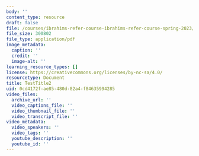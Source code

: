 ```yaml
---
body: ''
content_type: resource
draft: false
file: /courses/ibrahims-refer-course-ibrahims-refer-course-spring-2023/testpdf.pdf
file_size: 300802
file_type: application/pdf
image_metadata:
  caption: ''
  credit: ''
  image-alt: ''
learning_resource_types: []
license: https://creativecommons.org/licenses/by-nc-sa/4.0/
resourcetype: Document
title: TestTitle2
uid: 0cd4172f-ae85-480d-82a4-f84635994285
video_files:
  archive_url: ''
  video_captions_file: ''
  video_thumbnail_file: ''
  video_transcript_file: ''
video_metadata:
  video_speakers: ''
  video_tags: ''
  youtube_description: ''
  youtube_id: ''
---
```

